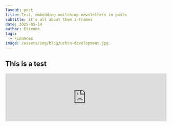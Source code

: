 ```yaml
---
layout: post
title: Test, embedding mailchimp newsletters in posts
subtitle: it's all about them i-frames
date: 2025-05-14
author: Etienne
tags:
  - Finances
image: /assets/img/blog/urban-development.jpg
---
```


## This is a test

<div class="newsletter-embed-container">
  <iframe
    src="https://mailchi.mp/parkingreform/parking-reforms-perfect-partner-meet-single-stair-design-14187747"
    width="100%"
    scrolling="no"
    style="border: none;"
    onload="adjustIframeHeight(this)"
  ></iframe>
</div>

<style>
  .newsletter-embed-container {
    overflow: hidden;
    position: relative;
    -webkit-overflow-scrolling: touch; 
  }
  
  .newsletter-embed-container iframe {
    display: block;
    width: 100%;
    border: 0;
    margin: 0;
    padding: 0;
  }
</style>

<script>
  function adjustIframeHeight(iframe) {
    const isMobile = window.innerWidth <= 768;
    iframe.style.height = isMobile ? '10200px' : '6400px';
    
     if (isMobile) {
      iframe.style.pointerEvents = 'none';
      document.body.style.overflow = 'auto';
    }
    
      setTimeout(() => {
      iframe.style.height = isMobile ? '10200px' : '6400px';
    }, 1000);
  }

  window.addEventListener('resize', function() {
    const iframe = document.querySelector('.newsletter-embed-container iframe');
    if (iframe) adjustIframeHeight(iframe);
  });
</script>